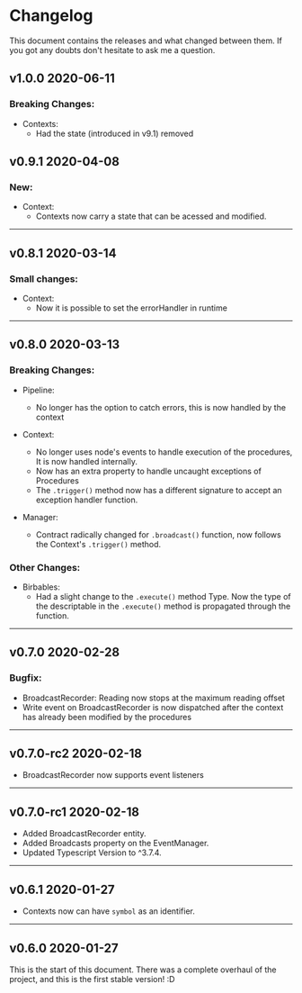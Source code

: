 # Changelog
This document contains the releases and what changed between them.
If you got any doubts don't hesitate to ask me a question.

## **v1.0.0** 2020-06-11
### Breaking Changes:
- Contexts:
  - Had the state (introduced in v9.1) removed

## **v0.9.1** 2020-04-08
### New:
- Context:
  - Contexts now carry a state that can be acessed and modified.

------
## **v0.8.1** 2020-03-14
### Small changes:
- Context:
  - Now it is possible to set the errorHandler in runtime

------
## **v0.8.0** 2020-03-13
### Breaking Changes:
- Pipeline:
  - No longer has the option to catch errors, this is now handled by the context

- Context:
  - No longer uses node's events to handle execution of the procedures, It is now handled internally.
  - Now has an extra property to handle uncaught exceptions of Procedures
  - The `.trigger()` method now has a different signature to accept an exception handler function.

- Manager:
  - Contract radically changed for `.broadcast()` function, now follows the Context's `.trigger()` method.

### Other Changes:
- Birbables:
  - Had a slight change to the `.execute()` method Type. Now the type of the descriptable in the `.execute()` method is propagated through the function.

------
## **v0.7.0** 2020-02-28
### Bugfix:
- BroadcastRecorder: Reading now stops at the maximum reading offset
- Write event on BroadcastRecorder is now dispatched after the context has already been modified by the procedures

------
## **v0.7.0-rc2** 2020-02-18
- BroadcastRecorder now supports event listeners

------
## **v0.7.0-rc1** 2020-02-18
- Added BroadcastRecorder entity.
- Added Broadcasts property on the EventManager.
- Updated Typescript Version to ^3.7.4.

------
## **v0.6.1** 2020-01-27
- Contexts now can have `symbol` as an identifier.

------
## **v0.6.0** 2020-01-27
This is the start of this document. There was a complete overhaul of the project, and this is the first stable version! :D